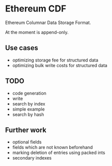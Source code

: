 # Ethereum CDF

Ethereum Columnar Data Storage Format.

At the moment is append-only.


## Use cases

- optimizing storage fee for structured data
- optimizing bulk write costs for structured data


## TODO

- code generation
- write
- search by index
- simple example
- search by hash


## Further work

- optional fields
- fields which are not known beforehand
- marking deletion of entries using packed ints
- secondary indexes

